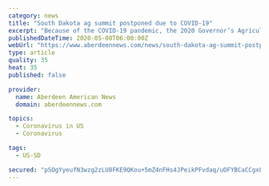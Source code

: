 ```yaml
---
category: news
title: "South Dakota ag summit postponed due to COVID-19"
excerpt: "Because of the COVID-19 pandemic, the 2020 Governor’s Agriculture Summit set for July 17 and 18 in Sioux Falls has been postponed."
publishedDateTime: 2020-05-08T06:00:00Z
webUrl: "https://www.aberdeennews.com/news/south-dakota-ag-summit-postponed-due-to-covid-19/article_8336096a-8f2a-11ea-960d-a7c377119558.html"
type: article
quality: 35
heat: 35
published: false

provider:
  name: Aberdeen American News
  domain: aberdeennews.com

topics:
  - Coronavirus in US
  - Coronavirus

tags:
  - US-SD

secured: "pSOgYyeufN3wzg2zLU8FKE9QKou+5mZ4nFHs4JPeikPFvdaq/uOFYBCaCCgxLS+JNijcCcod60jYCzV0gpFQwO+0Omyzcjf2FeAdbClFnfL8KvP8/JV7ixN6oRO8RNY7ycJFjPMX29Jzbyym2bCEU/t+gGGJIgQ3CmGRzvqB480ap95AzP/WWCGto1vFSqNRnHArziHQmUJtVjUBLGX9tEmplSVOp4D4FgN07MFkrsVLp8/VAI9koc/7ExN1bCG7WQ3P7dkaLZsEbXTrN8hCJSG0zcgh8SWr9nUNoYr0kS7V/1XRFK0VDMt9GhBn0Zk1;ABhR/fj45m8OpRSY0Vl9Qw=="
---
```


